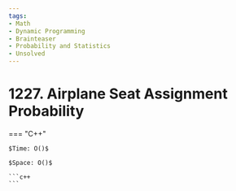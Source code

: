 ```yaml
---
tags:
- Math
- Dynamic Programming
- Brainteaser
- Probability and Statistics
- Unsolved
---
```



# 1227. Airplane Seat Assignment Probability

=== "C++"

    $Time: O()$

    $Space: O()$

    ```c++
    ```